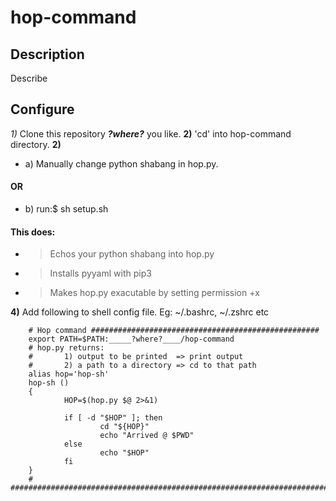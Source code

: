 # hop-command
## Description
Describe

## Configure
*1)* Clone this repository ___?where?___ you like.
**2)** 'cd' into hop-command directory.
**2)** 
- a) Manually change python shabang in hop.py.
#### OR
- b) run:$   sh setup.sh

#### This does:
- > Echos your python shabang into hop.py
- > Installs pyyaml with pip3
- > Makes hop.py exacutable by setting permission +x

**4)** Add following to shell config file. Eg: ~/.bashrc, ~/.zshrc etc

        # Hop command ###################################################
        export PATH=$PATH:_____?where?____/hop-command
        # hop.py returns:
        #       1) output to be printed  => print output
        #       2) a path to a directory => cd to that path
        alias hop='hop-sh'
        hop-sh ()
        {
                HOP=$(hop.py $@ 2>&1)
        
                if [ -d "$HOP" ]; then
                        cd "${HOP}"
                        echo "Arrived @ $PWD"
                else
                        echo "$HOP"
                fi
        }
        # ########################################################################
